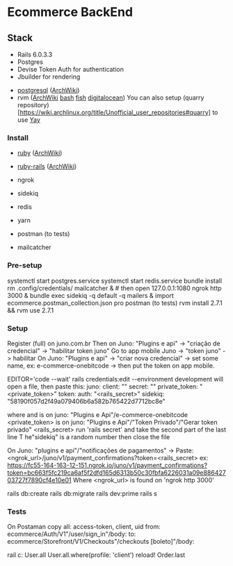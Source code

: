 # Ecommerce BackEnd


## Stack

- Rails 6.0.3.3
- Postgres
- Devise Token Auth for authentication
- Jbuilder for rendering


* [postgresql](https://archlinux.org/packages/?name=postgresql) 
([ArchWiki](https://wiki.archlinux.org/title/PostgreSQL))
* rvm
([ArchWiki](https://wiki.archlinux.org/title/RVM)
[bash](https://rvm.io/rvm/install)
[fish](https://rvm.io/integration/fish)
[digitalocean](https://www.digitalocean.com/community/tutorials/how-to-install-ruby-on-rails-on-arch-linux-with-rvm))
You can also setup (quarry repository)[https://wiki.archlinux.org/title/Unofficial_user_repositories#quarry] to use [Yay](https://github.com/Jguer/yay)

### Install
* [ruby](https://archlinux.org/packages/?name=ruby)
([ArchWiki](https://wiki.archlinux.org/title/Ruby))
* [ruby-rails](https://aur.archlinux.org/packages/ruby-rails) 
([ArchWiki](https://wiki.archlinux.org/title/Ruby_on_Rails))
* ngrok

* sidekiq
* redis
* yarn
* postman (to tests)
* mailcatcher

### Pre-setup
systemctl start postgres.service
systemctl start redis.service
bundle install
rm .config/credentials/
mailcatcher & # then open 127.0.0.1:1080
ngrok http 3000 &
bundle exec sidekiq -q default -q mailers &
import ecommerce.postman_collection.json pro postman (to tests)
rvm install 2.7.1 && rvm use 2.7.1




### Setup
Register (full) on juno.com.br
Then on Juno: "Plugins e api" -> "criação de credencial" -> "habilitar token juno"
Go to app mobile Juno -> "token juno" -> habilitar
On Juno: "Plugins e api" -> "criar nova credencial" -> set some name, ex: e-commerce-onebitcode -> then put the token on app mobile.


EDITOR='code --wait' rails credentials:edit --environment development
will open a file, then paste this:
juno:
  client: "<client>"
  secret: "<secret>"
  private_token: "<private_token>"
token:
  auth: "<rails_secret>"
  sidekiq: "58190f057d2f49a079406b6a582b765422d7712bc8e"

where <client> and <secret> is on
juno: "Plugins e Api"/e-commerce-onebitcode
<private_token> is on
juno: "Plugins e Api"/"Token Privado"/"Gerar token privado"
<rails_secret> run 'rails secret' and take the second part of the last line
T he"sidekiq" is a random number
then close the file

On Juno: "plugins e api"/"notificações de pagamentos" ->
Paste: <ngrok_url>/juno/v1/payment_confirmations?token=<rails_secret>
ex: https://fc55-164-163-12-151.ngrok.io/juno/v1/payment_confirmations?token=bc663f5fc219ca6af5f2dfd165d6313b50c30fbfa6226031a09e88642703727f7890cf4e10e01
Where <ngrok_url> is found on 'ngrok http 3000'

rails db:create
rails db:migrate
rails dev:prime
rails s 


### Tests
On Postaman
copy all: access-token, client, uid
from: ecommerce/Auth/V1"/user/sign_in"/body:
to: ecommerce/Storefront/V1/Checkouts"/checkouts [boleto]"/body:

rail c:
User.all
User.all.where(profile: 'client')
reload!
Order.last


